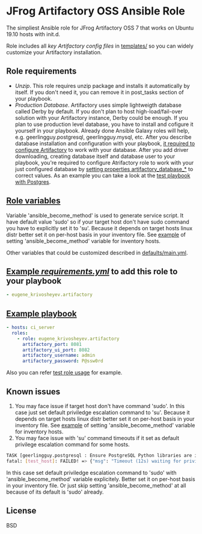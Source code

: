 JFrog Artifactory OSS Ansible Role
==================================
The simpliest Ansible role for JFrog Artifactory OSS 7 that works on Ubuntu 19.10 hosts with init.d.

Role includes all *key Artifactory config files* in [templates/](https://github.com/eugene-krivosheyev/ansible-artifactory-role/tree/master/templates/) so you can widely customize your Artifactory installation.


Role requirements
-----------------
- _Unzip_. This role requires unzip package and installs it automatically by itself. If you don't need it, you can remove it in post_tasks section of your playbook.
- _Production Database_. Artifactory uses simple lightweigth database called Derby by default. If you don't plan to host high-load/fail-over solution with your Artifactory instance, Derby could be enough. If you plan to use production level database, you have to install and cofigure it yourself in your playbook. Already done Ansible Galaxy roles will help, e.g. geerlingguy.postgresql, geerlingguy.mysql, etc. After you describe database installation and configuration with your playbook, [it required to configure Artifactory](https://www.jfrog.com/confluence/display/JFROG/Configuring+the+Database) to work with your database. After you add driver downloading, creating database itself and database user to your playbook, you're required to configure Atrifactory role to work with your just configured database by [setting properties artifactory_database_*](https://github.com/eugene-krivosheyev/ansible-artifactory-role/blob/master/defaults/main.yml) to correct values. As an example you can take a look at the [test playbook with Postgres](https://github.com/eugene-krivosheyev/ansible-artifactory-role/blob/master/tests/test.yml).


[Role variables](https://github.com/eugene-krivosheyev/ansible-artifactory-role/blob/master/defaults/main.yml)
----------------
Variable 'ansible_become_method' is used to generate service script. It have default value 'sudo' so if your target host don't have sudo command you have to explicitly set it to 'su'. Because it depends on target hosts linux distr better set it on per-host basis in your inventory file. See [example](https://github.com/eugene-krivosheyev/ansible-artifactory-role/blob/master/tests/inventory.yml) of setting 'ansible_become_method' variable for inventory hosts.

Other variables that could be customized described in [defaults/main.yml](https://github.com/eugene-krivosheyev/ansible-artifactory-role/blob/master/defaults/main.yml).


[Example _requirements.yml_](https://github.com/eugene-krivosheyev/ansible-artifactory-role/blob/master/tests/requirements.yml) to add this role to your playbook
------------------------------------------------------------
```yml
- eugene_krivosheyev.artifactory
```


[Example playbook](https://github.com/eugene-krivosheyev/ansible-artifactory-role/blob/master/tests/test.yml)
------------------
```yml
- hosts: ci_server
  roles:
    - role: eugene_krivosheyev.artifactory
      artifactory_port: 8081
      artifactory_ui_port: 8082
      artifactory_username: admin
      artifactory_password: P@ssw0rd
```
Also you can refer [test role usage](https://github.com/eugene-krivosheyev/ansible-artifactory-role/blob/master/tests/test.yml) for example.


Known issues
------------
1. You may face issue if target host don't have command 'sudo'. In this case just set default priviledge escalation command to 'su'. Because it depends on target hosts linux distr better set it on per-host basis in your inventory file. See [example](https://github.com/eugene-krivosheyev/ansible-artifactory-role/blob/master/tests/inventory.yml) of setting 'ansible_become_method' variable for inventory hosts.
2. You may face issue with 'su' command timeouts if it set as default privilege escalation command for some hosts.
```bash
TASK [geerlingguy.postgresql : Ensure PostgreSQL Python libraries are installed.] ********
fatal: [test_host]: FAILED! => {"msg": "Timeout (12s) waiting for privilege escalation prompt: "}
```
In this case set default priviledge escalation command to 'sudo' with 'ansible_become_method' variable explicitely. Better set it on per-host basis in your inventory file. 
Or just skip setting 'ansible_become_method' at all because of its default is 'sudo' already. 

License
-------
BSD

